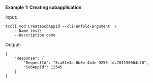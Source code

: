 **Example 1: Creating subapplication**



Input: 

```
tccli vod CreateSubAppId --cli-unfold-argument  \
    --Name test\
    --Description demo
```

Output: 
```
{
    "Response": {
        "RequestId": "5ca61e3a-6b8e-4b4e-9256-fdc701190064ef0",
        "SubAppId": 12345
    }
}
```

